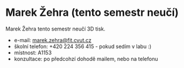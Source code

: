 # Marek Žehra (tento semestr neučí)

Marek Žehra tento semestr neučí 3D tisk.

  * e-mail: [marek.zehra@fit.cvut.cz](mailto:marek.zehra@fit.cvut.cz)
  * školní telefon: +420 224 356 415 - pokud sedím v labu :)
  * místnost: A1153
  * konzultace: po předcohzí dohodě mailem, nebo na telefonu
